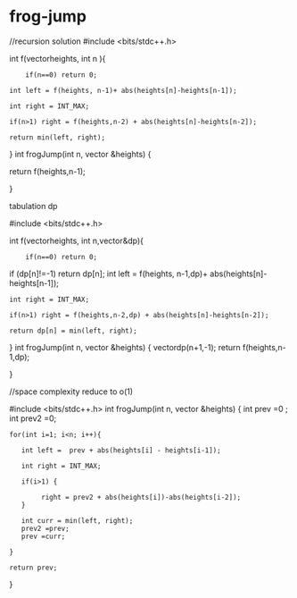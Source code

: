 # frog-jump
//recursion solution 
#include <bits/stdc++.h> 

int f(vector<int>heights, int n ){

        if(n==0) return 0; 

    int left = f(heights, n-1)+ abs(heights[n]-heights[n-1]);

    int right = INT_MAX; 

    if(n>1) right = f(heights,n-2) + abs(heights[n]-heights[n-2]); 

    return min(left, right);  
}
int frogJump(int n, vector<int> &heights)
{

   return f(heights,n-1); 

}

        
        
        
        
tabulation   dp 

#include <bits/stdc++.h> 

int f(vector<int>heights, int n,vector<int>&dp){

        if(n==0) return 0; 
if (dp[n]!=-1)  return dp[n]; 
    int left = f(heights, n-1,dp)+ abs(heights[n]-heights[n-1]);

    int right = INT_MAX; 

    if(n>1) right = f(heights,n-2,dp) + abs(heights[n]-heights[n-2]); 

    return dp[n] = min(left, right);  
}
int frogJump(int n, vector<int> &heights)
{
    vector<int>dp(n+1,-1); 
   return f(heights,n-1,dp); 

}
        
        
        

//space complexity reduce to o(1)

#include <bits/stdc++.h> 
int frogJump(int n, vector<int> &heights)
{
   int prev =0 ; 
   int prev2 =0; 
    
    for(int i=1; i<n; i++){
            
       int left =  prev + abs(heights[i] - heights[i-1]);
       
       int right = INT_MAX; 
       
       if(i>1) {

            right = prev2 + abs(heights[i])-abs(heights[i-2]);  
       }  

       int curr = min(left, right); 
       prev2 =prev; 
       prev =curr; 
       
    }  

    return prev;  
}
